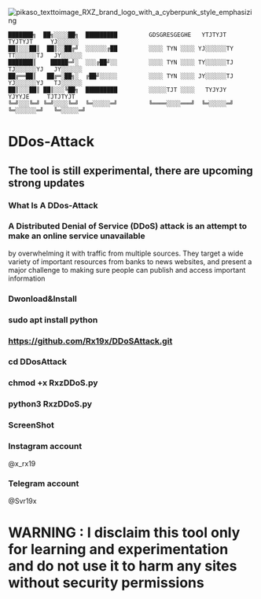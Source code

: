                               
![pikaso_texttoimage_RXZ_brand_logo_with_a_cyberpunk_style_emphasizing](https://github.com/user-attachments/assets/c58029a8-242b-420a-a63f-195a0df403cb)

    ███████╗  ██╗░░░░██╗  █████████         GDSGRESGEGHE   YTJTYJT     TYJTYJT     YJ░░░░░░                           
    ██║░░░██║  ██║░░██╔╝  ░░░░░░╔██         ░░░░ TYN ░░░░ YJ░░░░░░TY  TT░░░░░░TJ   JY░░░░░░           
    ███████║    █████═╝░  ░░░╔██╝░░         ░░░░ TYN ░░░░ TY░░░░░░TJ  TJ░░░░░░YJ   JY░░░░░░
    ██╔══██║   ██╔═░██╗░  ╔██╝░░░░░         ░░░░ TYN ░░░░ JY░░░░░░TJ  YJ░░░░░░YJ   TJ░░░░░░
    ██║░░░██║ ██║░░░╚██╗  █████████         ░░░░░TJT ░░░░   TYJYJY      YJYYJE     TJTJTYJT
    ╚═╝░░░╚═╝ ╚═╝░░░░╚═╝  ╚═░░░░░═╝         ╚════░░░░═══╝  ╚═░░░░░═╝  ╚═░░░░░░═╝   ╚═░░░░░═╝

# DDos-Attack 
## The tool is still experimental, there are upcoming strong updates
### What Is A DDos-Attack

### A Distributed Denial of Service (DDoS) attack is an attempt to make an online service unavailable 
by overwhelming it with traffic from multiple sources. They target a wide variety of important resources
from banks to news websites, and present a major challenge to making sure people can publish and access important information

### Dwonload&Install

### sudo apt install python

### https://github.com/Rx19x/DDoSAttack.git

### cd DDosAttack

### chmod +x RxzDDoS.py

### python3 RxzDDoS.py

### ScreenShot 


### Instagram account 

 @x_rx19

### Telegram account

 @Svr19x

# WARNING : I disclaim this tool only for learning and experimentation and do not use it to harm any sites without security permissions
